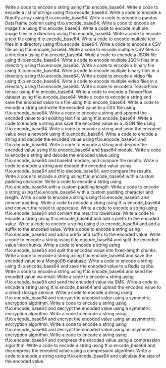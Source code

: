 Write a code to encode a string using tf.io.encode_base64.
Write a code to encode a list of strings using tf.io.encode_base64.
Write a code to encode a NumPy array using tf.io.encode_base64.
Write a code to encode a pandas DataFrame column using tf.io.encode_base64.
Write a code to encode an image file using tf.io.encode_base64.
Write a code to encode multiple image files in a directory using tf.io.encode_base64.
Write a code to encode a text file using tf.io.encode_base64.
Write a code to encode multiple text files in a directory using tf.io.encode_base64.
Write a code to encode a CSV file using tf.io.encode_base64.
Write a code to encode multiple CSV files in a directory using tf.io.encode_base64.
Write a code to encode a JSON file using tf.io.encode_base64.
Write a code to encode multiple JSON files in a directory using tf.io.encode_base64.
Write a code to encode a binary file using tf.io.encode_base64.
Write a code to encode multiple binary files in a directory using tf.io.encode_base64.
Write a code to encode a video file using tf.io.encode_base64.
Write a code to encode multiple video files in a directory using tf.io.encode_base64.
Write a code to encode a TensorFlow tensor using tf.io.encode_base64.
Write a code to encode a TensorFlow dataset using tf.io.encode_base64.
Write a code to encode a string and save the encoded value to a file using tf.io.encode_base64.
Write a code to encode a string and write the encoded value to a CSV file using tf.io.encode_base64.
Write a code to encode a string and append the encoded value to an existing text file using tf.io.encode_base64.
Write a code to encode a string and save the encoded value as a JSON file using tf.io.encode_base64.
Write a code to encode a string and send the encoded value over a network using tf.io.encode_base64.
Write a code to encode a string and decode the encoded value using tf.io.encode_base64 and tf.io.decode_base64.
Write a code to encode a string and decode the encoded value using tf.io.encode_base64 and base64 module.
Write a code to encode a string and decode the encoded value using tf.io.encode_base64 and base64 module, and compare the results.
Write a code to encode a string and decode the encoded value using tf.io.encode_base64 and tf.io.decode_base64, and compare the results.
Write a code to encode a string using tf.io.encode_base64 with a custom padding character.
Write a code to encode a string using tf.io.encode_base64 with a custom padding length.
Write a code to encode a string using tf.io.encode_base64 with a custom padding character and length.
Write a code to encode a string using tf.io.encode_base64 and remove padding.
Write a code to encode a string using tf.io.encode_base64 and convert the result to uppercase.
Write a code to encode a string using tf.io.encode_base64 and convert the result to lowercase.
Write a code to encode a string using tf.io.encode_base64 and add a prefix to the encoded value.
Write a code to encode a string using tf.io.encode_base64 and add a suffix to the encoded value.
Write a code to encode a string using tf.io.encode_base64 and add a prefix and suffix to the encoded value.
Write a code to encode a string using tf.io.encode_base64 and split the encoded value into chunks.
Write a code to encode a string using tf.io.encode_base64 and split the encoded value into fixed-length chunks.
Write a code to encode a string using tf.io.encode_base64 and save the encoded value to a MongoDB database.
Write a code to encode a string using tf.io.encode_base64 and save the encoded value to a Redis cache.
Write a code to encode a string using tf.io.encode_base64 and send the encoded value via email.
Write a code to encode a string using tf.io.encode_base64 and send the encoded value via SMS.
Write a code to encode a string using tf.io.encode_base64 and upload the encoded value to a cloud storage service.
Write a code to encode a string using tf.io.encode_base64 and encrypt the encoded value using a symmetric encryption algorithm.
Write a code to encode a string using tf.io.encode_base64 and decrypt the encoded value using a symmetric encryption algorithm.
Write a code to encode a string using tf.io.encode_base64 and encrypt the encoded value using an asymmetric encryption algorithm.
Write a code to encode a string using tf.io.encode_base64 and decrypt the encoded value using an asymmetric encryption algorithm.
Write a code to encode a string using tf.io.encode_base64 and compress the encoded value using a compression algorithm.
Write a code to encode a string using tf.io.encode_base64 and decompress the encoded value using a compression algorithm.
Write a code to encode a string using tf.io.encode_base64 and calculate the size of the encoded value.